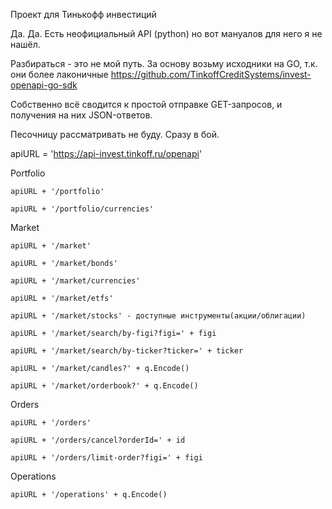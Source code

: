 Проект для Тинькофф инвестиций

Да. Да. Есть неофициальный API (python) но вот мануалов для него я не нашёл. 

Разбираться - это не мой путь. За основу возьму исходники на GO, т.к. они более лаконичные https://github.com/TinkoffCreditSystems/invest-openapi-go-sdk

Собственно всё сводится к простой отправке GET-запросов, и получения на них JSON-ответов.

Песочницу рассматривать не буду. Сразу в бой.

apiURL = 'https://api-invest.tinkoff.ru/openapi'

Portfolio

	apiURL + '/portfolio'
	
	apiURL + '/portfolio/currencies'

Market

	apiURL + '/market'
	
	apiURL + '/market/bonds'
	
	apiURL + '/market/currencies'
	
	apiURL + '/market/etfs'
	
	apiURL + '/market/stocks' - доступные инструменты(акции/облигации)
	
	apiURL + '/market/search/by-figi?figi=' + figi
	
	apiURL + '/market/search/by-ticker?ticker=' + ticker
	
	apiURL + '/market/candles?' + q.Encode()
	
	apiURL + '/market/orderbook?' + q.Encode()
	
Orders

	apiURL + '/orders'
	
	apiURL + '/orders/cancel?orderId=' + id
	
	apiURL + '/orders/limit-order?figi=' + figi
	
	
Operations

	apiURL + '/operations' + q.Encode()

